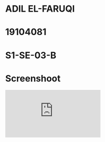 # ADIL EL-FARUQI

# 19104081

# S1-SE-03-B







# Screenshoot

![1](https://github.com/yakuza21/19104081_Pemograman_GUI/blob/UTS/DataMahasiswa.py)
